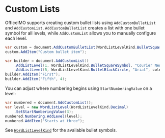 # Custom Lists

OfficeIMO supports creating custom bullet lists using `AddCustomBulletList` and `AddCustomList`.
`AddCustomBulletList` creates a list with one bullet symbol for all levels, while `AddCustomList`
allows you to manually configure each level.

```csharp
var custom = document.AddCustomBulletList(WordListLevelKind.BulletSquareSymbol, "Courier New", SixLabors.ImageSharp.Color.Red, fontSize: 16);
custom.AddItem("Custom bullet item");
```

```csharp
var builder = document.AddCustomList()
    .AddListLevel(1, WordListLevelKind.BulletSquareSymbol, "Courier New", colorHex: "#FF0000", fontSize: 14)
    .AddListLevel(5, WordListLevelKind.BulletBlackCircle, "Arial", colorHex: "#00FF00", fontSize: 10);
builder.AddItem("First");
builder.AddItem("Fifth", 4);
```

You can adjust where numbering begins using `StartNumberingValue` on a level:

```csharp
var numbered = document.AddCustomList();
var level = new WordListLevel(WordListLevelKind.Decimal)
    .SetStartNumberingValue(3);
numbered.Numbering.AddLevel(level);
numbered.AddItem("Starts at three");
```

See [`WordListLevelKind`](./officeimo.word.wordlistlevelkind.md) for the available bullet symbols.

